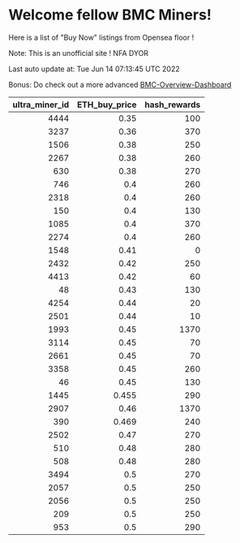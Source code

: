 # Welcome fellow BMC Miners!
Here is a list of "Buy Now" listings from Opensea floor !

Note: This is an unofficial site ! NFA DYOR

Last auto update at: Tue Jun 14 07:13:45 UTC 2022

Bonus: Do check out a more advanced [BMC-Overview-Dashboard](https://dune.com/defifunk/BMC-Overview-Dashboard)


|   ultra_miner_id |   ETH_buy_price |   hash_rewards |
|-----------------:|----------------:|---------------:|
|             4444 |           0.35  |            100 |
|             3237 |           0.36  |            370 |
|             1506 |           0.38  |            250 |
|             2267 |           0.38  |            260 |
|              630 |           0.38  |            270 |
|              746 |           0.4   |            260 |
|             2318 |           0.4   |            260 |
|              150 |           0.4   |            130 |
|             1085 |           0.4   |            370 |
|             2274 |           0.4   |            260 |
|             1548 |           0.41  |              0 |
|             2432 |           0.42  |            250 |
|             4413 |           0.42  |             60 |
|               48 |           0.43  |            130 |
|             4254 |           0.44  |             20 |
|             2501 |           0.44  |             10 |
|             1993 |           0.45  |           1370 |
|             3114 |           0.45  |             70 |
|             2661 |           0.45  |             70 |
|             3358 |           0.45  |            260 |
|               46 |           0.45  |            130 |
|             1445 |           0.455 |            290 |
|             2907 |           0.46  |           1370 |
|              390 |           0.469 |            240 |
|             2502 |           0.47  |            270 |
|              510 |           0.48  |            280 |
|              508 |           0.48  |            280 |
|             3494 |           0.5   |            270 |
|             2057 |           0.5   |            250 |
|             2056 |           0.5   |            250 |
|              209 |           0.5   |            250 |
|              953 |           0.5   |            290 |